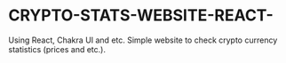 # CRYPTO-STATS-WEBSITE-REACT-
Using React, Chakra UI and etc. Simple website to check crypto currency statistics (prices and etc.).
